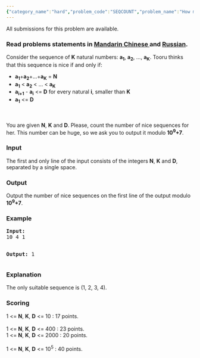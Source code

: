 ```yaml
---
{"category_name":"hard","problem_code":"SEQCOUNT","problem_name":"How many sequences","languages_supported":{"0":"ADA","1":"ASM","2":"BASH","3":"BF","4":"C","5":"C99 strict","6":"CAML","7":"CLOJ","8":"CLPS","9":"CPP 4.3.2","10":"CPP 4.9.2","11":"CPP14","12":"CS2","13":"D","14":"ERL","15":"FORT","16":"FS","17":"GO","18":"HASK","19":"ICK","20":"ICON","21":"JAVA","22":"JS","23":"LISP clisp","24":"LISP sbcl","25":"LUA","26":"NEM","27":"NICE","28":"NODEJS","29":"PAS fpc","30":"PAS gpc","31":"PERL","32":"PERL6","33":"PHP","34":"PIKE","35":"PRLG","36":"PYTH","37":"PYTH 3.4","38":"RUBY","39":"SCALA","40":"SCM guile","41":"SCM qobi","42":"ST","43":"TCL","44":"TEXT","45":"WSPC"},"max_timelimit":1,"source_sizelimit":50000,"problem_author":"xcwgf666","problem_tester":"Rubanenko‎","date_added":"7-03-2014","tags":{"0":"dynamic","1":"easy","2":"ltime10","3":"xcwgf666"},"editorial_url":"http://discuss.codechef.com/problems/SEQCOUNT","time":{"view_start_date":1396168200,"submit_start_date":1396168200,"visible_start_date":1396168200,"end_date":1735669800},"layout":"problem"}
---
```

<span class="solution-visible-txt">All submissions for this problem are available.</span><h3> Read problems statements in <a target="_blank" href="http://www.codechef.com/download/translated/LTIME10/mandarin/SEQCOUNT.pdf">Mandarin Chinese </a> and <a target="_blank" href="http://www.codechef.com/download/translated/LTIME10/russian/SEQCOUNT.pdf">Russian</a>.</h3>
<p>Consider the sequence of <b>K</b> natural numbers: <b>a<sub>1</sub></b>, <b>a<sub>2</sub></b>, ..., <b>a<sub>K</sub></b>. Tooru thinks that this sequence is nice if and only if:
<ul>
<li><b>a<sub>1</sub></b>+<b>a<sub>2</sub></b>+...+<b>a<sub>K</sub></b> = <b>N</b></li>
<li><b>a<sub>1</sub></b> &lt; <b>a<sub>2</sub></b> &lt; ... &lt; <b>a<sub>K</sub></b></li>
<li><b>a<sub>i+1</sub></b> - <b>a<sub>i<sub></sub></sub></b> &lt;= <b>D</b> for every natural <b>i</b>, smaller than <b>K</b></li>
<li><b>a<sub>1</sub></b> &lt;= <b>D</b>
</li></ul>
</p><p><br /><br />
You are given <b>N</b>, <b>K</b> and <b>D</b>. Please, count the number of nice sequences for her. This number can be huge, so we ask you to output it modulo <b>10<sup>9</sup>+7</b>.
</p>
<h3>Input</h3>
<p>The first and only line of the input consists of the integers <b>N</b>, <b>K</b> and <b>D</b>, separated by a single space.</p>
<h3>Output</h3>
<p>Output the number of nice sequences on the first line of the output modulo <b>10<sup>9</sup>+7</b>.</p>
<h3>Example</h3>
<pre><b>Input:</b>
10 4 1

<b>Output:</b>
1
</pre><h3>Explanation</h3>
<p>The only suitable sequence is (1, 2, 3, 4).</p>
<h3>Scoring</h3>
<p>1 &lt;= <b>N</b>, <b>K</b>, <b>D</b> &lt;= 10 : 17 points.<br /><br />
1 &lt;= <b>N</b>, <b>K</b>, <b>D</b> &lt;= 400 : 23 points.<br /> 1 &lt;= <b>N</b>, <b>K</b>, <b>D</b> &lt;= 2000 : 20 points.<br /><br />
1 &lt;= <b>N</b>, <b>K</b>, <b>D</b> &lt;= 10<sup>5</sup> : 40 points.</p>
